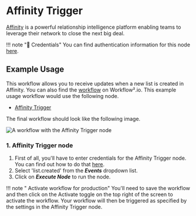 # Affinity Trigger

[Affinity](https://www.affinity.co/) is a powerful relationship intelligence platform enabling teams to leverage their network to close the next big deal.

!!! note "🔑 Credentials"
    You can find authentication information for this node [here](/workflow/integrations/credentials/affinity/).


## Example Usage

This workflow allows you to receive updates when a new list is created in Affinity. You can also find the [workflow](https://n8n.io/workflows/672) on Workflow².io. This example usage workflow would use the following node.
- [Affinity Trigger]()

The final workflow should look like the following image.

![A workflow with the Affinity Trigger node](/_images/integrations/trigger-nodes/affinitytrigger/workflow.png)

### 1. Affinity Trigger node

1. First of all, you'll have to enter credentials for the Affinity Trigger node. You can find out how to do that [here](/workflow/integrations/credentials/affinity/).
2. Select 'list.created' from the ***Events*** dropdown list.
3. Click on ***Execute Node*** to run the node.

!!! note " Activate workflow for production"
    You'll need to save the workflow and then click on the Activate toggle on the top right of the screen to activate the workflow. Your workflow will then be triggered as specified by the settings in the Affinity Trigger node.

